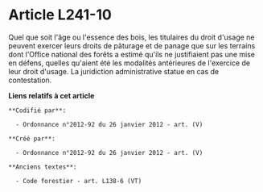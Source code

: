 # Article L241-10

Quel que soit l'âge ou l'essence des bois, les titulaires du droit d'usage ne peuvent exercer leurs droits de pâturage et de
panage que sur les terrains dont l'Office national des forêts a estimé qu'ils ne justifiaient pas une mise en défens, quelles
qu'aient été les modalités antérieures de l'exercice de leur droit d'usage. La juridiction administrative statue en cas de
contestation.

**Liens relatifs à cet article**

	**Codifié par**:

	  - Ordonnance n°2012-92 du 26 janvier 2012 - art. (V)

	**Créé par**:

	  - Ordonnance n°2012-92 du 26 janvier 2012 - art. (V)

	**Anciens textes**:

	  - Code forestier - art. L138-6 (VT)
